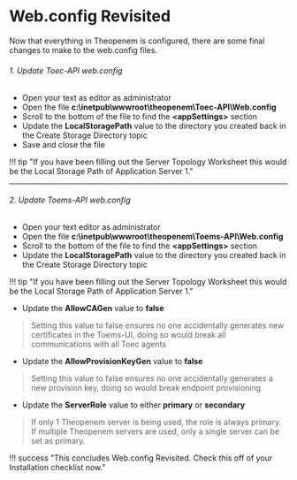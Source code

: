 # Web.config Revisited
Now that everything in Theopenem is configured, there are some final changes to make to the web.config files.

###### 1. Update Toec-API web.config
* Open your text as editor as administrator
* Open the file **c:\inetpub\wwwroot\theopenem\Toec-API\Web.config**
* Scroll to the bottom of the file to find the **<appSettings\>** section
* Update the **LocalStoragePath** value to the directory you created back in the Create Storage Directory topic
* Save and close the file

!!! tip "If you have been filling out the Server Topology Worksheet this would be the Local Storage Path of Application Server 1."

---

###### 2. Update Toems-API web.config
* Open your text editor as administrator
* Open the file **c:\inetpub\wwwroot\theopenem\Toems-API\Web.config**
* Scroll to the bottom of the file to find the **<appSettings\>** section
* Update the **LocalStoragePath** value to the directory you created back in the Create Storage Directory topic

!!! tip "If you have been filling out the Server Topology Worksheet this would be the Local Storage Path of Application Server 1."

* Update the **AllowCAGen** value to **false**

> Setting this value to false ensures no one accidentally generates new certificates in the Toems-UI, doing so would break all communications with all Toec agents

* Update the **AllowProvisionKeyGen** value to **false**

> Setting this value to false ensures no one accidentally generates a new provision key, doing so would break endpoint provisioning

* Update the **ServerRole** value to either **primary** or **secondary**

> If only 1 Theopenem server is being used, the role is always primary.  If multiple Theopenem servers are used, only a single server can be set as primary.

!!! success "This concludes Web.config Revisited.  Check this off of your Installation checklist now."

